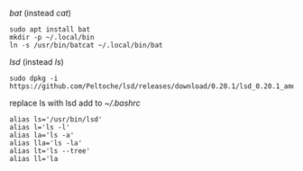 *bat* (instead *cat*)
```
sudo apt install bat
mkdir -p ~/.local/bin
ln -s /usr/bin/batcat ~/.local/bin/bat
```

*lsd* (instead *ls*)
```
sudo dpkg -i https://github.com/Peltoche/lsd/releases/download/0.20.1/lsd_0.20.1_amd64.deb
```
replace ls with lsd
add to *~/.bashrc*
```
alias ls='/usr/bin/lsd'
alias l='ls -l'
alias la='ls -a'
alias lla='ls -la'
alias lt='ls --tree'
alias ll='la
```
